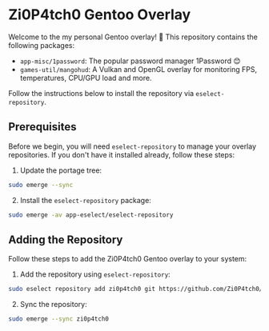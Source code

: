 # Zi0P4tch0 Gentoo Overlay

Welcome to the my personal Gentoo overlay! 🎉 This repository contains the following packages:

* `app-misc/1password`: The popular password manager 1Password 😊
* `games-util/mangohud`: A Vulkan and OpenGL overlay for monitoring FPS, temperatures, CPU/GPU load and more.

Follow the instructions below to install the repository via `eselect-repository`.

## Prerequisites

Before we begin, you will need `eselect-repository` to manage your overlay repositories. If you don't have it installed already, follow these steps:

1. Update the portage tree:

```sh
sudo emerge --sync
```

2. Install the `eselect-repository` package:

```sh
sudo emerge -av app-eselect/eselect-repository
```

## Adding the Repository

Follow these steps to add the Zi0P4tch0 Gentoo overlay to your system:

1. Add the repository using `eselect-repository`:

```sh
sudo eselect repository add zi0p4tch0 git https://github.com/Zi0P4tch0/overlay.git
```

2. Sync the repository:

```sh
sudo emerge --sync zi0p4tch0
```
